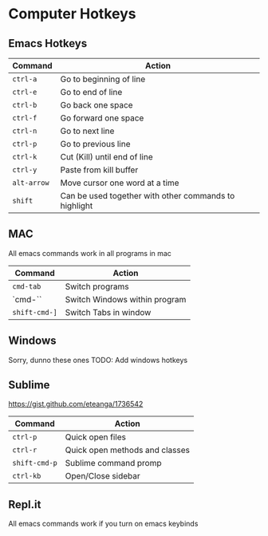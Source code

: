 # Computer Hotkeys


## Emacs Hotkeys
| Command | Action |
| --- | --- |
| `ctrl-a` | Go to beginning of line |
| `ctrl-e` | Go to end of line |
| `ctrl-b` | Go back one space |
| `ctrl-f` | Go forward one space |
| `ctrl-n` | Go to next line |
| `ctrl-p` | Go to previous line |
| `ctrl-k` | Cut (Kill) until end of line |
| `ctrl-y` | Paste from kill buffer |
| `alt-arrow` | Move cursor one word at a time |
| `shift` | Can be used together with other commands to highlight |


## MAC
All emacs commands work in all programs in mac

| Command | Action |
| --- | --- |
| `cmd-tab` | Switch programs |
| `cmd-\`` | Switch Windows within program |
| `shift-cmd-]` | Switch Tabs in window |


## Windows
Sorry, dunno these ones
TODO: Add windows hotkeys


## Sublime
https://gist.github.com/eteanga/1736542
  
| Command | Action |
| --- | --- |
| `ctrl-p` | Quick open files |
| `ctrl-r` | Quick open methods and classes |
| `shift-cmd-p` | Sublime command promp |
| `ctrl-kb` | Open/Close sidebar |


## Repl.it
All emacs commands work if you turn on emacs keybinds
